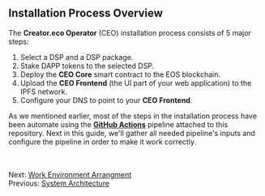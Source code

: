## Installation Process Overview  

The **Creator.eco Operator** (CEO) installation process consists of 5 major steps:

1. Select a DSP and a DSP package.
2. Stake DAPP tokens to the selected DSP.
3. Deploy the **CEO Core** smart contract to the EOS blockchain.
4. Upload the **CEO Frontend** (the UI part of your web application) to the IPFS network.
5. Configure your DNS to point to your **CEO Frontend**.

As we mentioned earlier, most of the steps in the installation process have been automate using the [**GitHub Actions**](../.github/workflows/ceo-installer.yml) pipeline attached to this repository.
Next in this guide, we'll gather all needed pipeline's inputs and configure the pipeline in order to make it work correctly. 

<br/><br/>
Next: [Work Environment Arrangment](05-work-env-arrange.md)  
Previous: [System Architecture](03-architecture.md)  